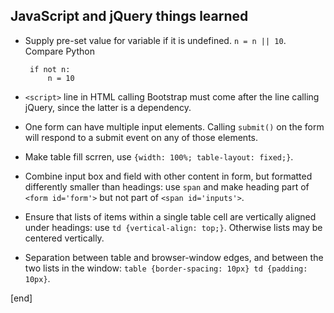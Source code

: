 ## JavaScript and jQuery things learned

 - Supply pre-set value for variable if it is undefined. `n = n || 10`. Compare Python
 
        if not n:
            n = 10
 
 - `<script>` line in HTML calling Bootstrap must come after the line calling jQuery, since the latter is a dependency.
 - One form can have multiple input elements. Calling `submit()` on the form will respond to a submit event on any of those elements.
 
 
 - Make table fill scrren, use `{width: 100%; table-layout: fixed;}`.
 - Combine input box and field with other content in form, but formatted differently smaller than headings: use `span` and make heading part of `<form id='form'>` but not part of `<span id='inputs'>`.
 - Ensure that lists of items within a single table cell are vertically aligned under headings: use `td {vertical-align: top;}`. Otherwise lists may be centered vertically.
 - Separation between table and browser-window edges, and between the two lists in the window: `table {border-spacing: 10px} td {padding: 10px}`.

[end]